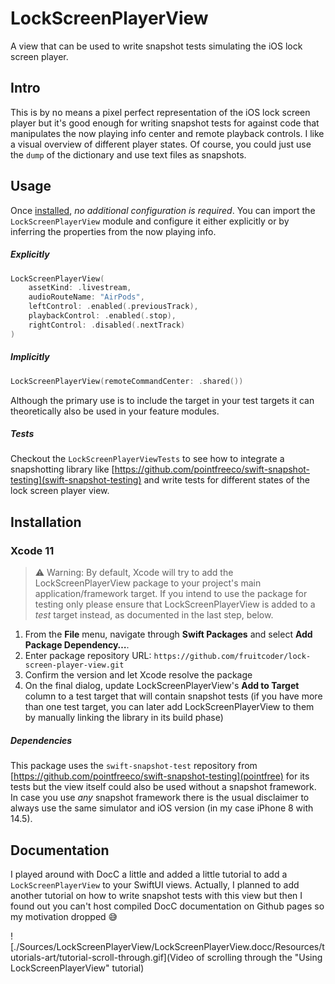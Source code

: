 # LockScreenPlayerView

A view that can be used to write snapshot tests simulating the iOS lock screen player.

## Intro

This is by no means a pixel perfect representation of the iOS lock screen player but it's good enough for writing snapshot tests for against code that manipulates the now playing info center and remote playback controls. I like a visual overview of different player states. Of course, you could just use the `dump` of the dictionary and use text files as snapshots.

## Usage

Once [installed](#installation), _no additional configuration is required_. You can import the `LockScreenPlayerView` module and configure it either explicitly or by inferring the properties from the now playing info.

##### Explicitly 

```swift
LockScreenPlayerView(
	assetKind: .livestream,
	audioRouteName: "AirPods",
	leftControl: .enabled(.previousTrack),
	playbackControl: .enabled(.stop),
	rightControl: .disabled(.nextTrack)
)
```

##### Implicitly 

```swift
LockScreenPlayerView(remoteCommandCenter: .shared())
```

Although the primary use is to include the target in your test targets it can theoretically also be used in your feature modules. 

##### Tests

Checkout the `LockScreenPlayerViewTests` to see how to integrate a snapshotting library like [https://github.com/pointfreeco/swift-snapshot-testing](swift-snapshot-testing) and write tests for different states of the lock screen player view.

## Installation

### Xcode 11

> ⚠️ Warning: By default, Xcode will try to add the LockScreenPlayerView package to your project's main application/framework target. If you intend to use the package for testing only please ensure that LockScreenPlayerView is added to a _test_ target instead, as documented in the last step, below.

 1. From the **File** menu, navigate through **Swift Packages** and select **Add Package Dependency…**.
 2. Enter package repository URL: `https://github.com/fruitcoder/lock-screen-player-view.git`
 3. Confirm the version and let Xcode resolve the package
 4. On the final dialog, update LockScreenPlayerView's **Add to Target** column to a test target that will contain snapshot tests (if you have more than one test target, you can later add LockScreenPlayerView to them by manually linking the library in its build phase)

##### Dependencies

This package uses the `swift-snapshot-test` repository from [https://github.com/pointfreeco/swift-snapshot-testing](pointfree) for its tests but the view itself could also be used without a snapshot framework. In case you use *any* snapshot framework there is the usual disclaimer to always use the same simulator and iOS version (in my case iPhone 8 with 14.5).

## Documentation	

I played around with DocC a little and added a little tutorial to add a `LockScreenPlayerView` to your SwiftUI views. Actually, I planned to add another tutorial on how to write snapshot tests with this view but then I found out you can't host compiled DocC documentation on Github pages so my motivation dropped 😅

![./Sources/LockScreenPlayerView/LockScreenPlayerView.docc/Resources/tutorials-art/tutorial-scroll-through.gif](Video of scrolling through the "Using LockScreenPlayerView" tutorial)
